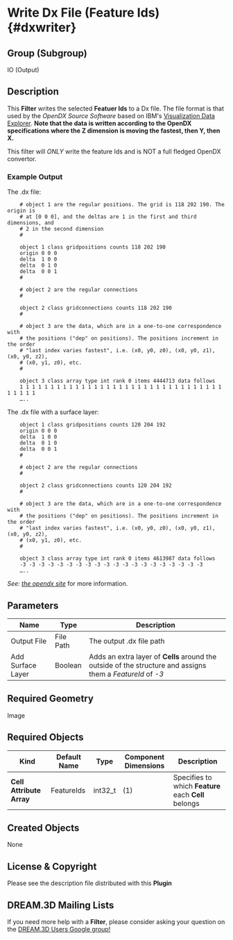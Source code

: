 Write Dx File (Feature Ids) {#dxwriter}
=============

## Group (Subgroup) ##

IO (Output)

## Description ##

This **Filter** writes the selected **Featuer Ids** to a Dx file. The file format is that used by the _OpenDX Source Software_ based on IBM's [Visualization Data Explorer](http://www.opendx.org). **Note that the data is written according to the OpenDX specifications where the Z dimension is moving the fastest, then Y, then X.**

This filter will _ONLY_ write the feature Ids and is NOT a full fledged OpenDX convertor.

### Example Output ###

The .dx file:
```
    # object 1 are the regular positions. The grid is 118 202 190. The origin is
    # at [0 0 0], and the deltas are 1 in the first and third dimensions, and
    # 2 in the second dimension
    #

	object 1 class gridpositions counts 118 202 190
	origin 0 0 0
	delta  1 0 0
	delta  0 1 0
	delta  0 0 1
    #

    # object 2 are the regular connections
    #

	object 2 class gridconnections counts 118 202 190
    #

    # object 3 are the data, which are in a one-to-one correspondence with
    # the positions ("dep" on positions). The positions increment in the order
    # "last index varies fastest", i.e. (x0, y0, z0), (x0, y0, z1), (x0, y0, z2),
    # (x0, y1, z0), etc.
    #

	object 3 class array type int rank 0 items 4444713 data follows
	1 1 1 1 1 1 1 1 1 1 1 1 1 1 1 1 1 1 1 1 1 1 1 1 1 1 1 1 1 1 1 1 1 1 1 1 1 1
	…..
```
The .dx file with a surface layer:
```
	object 1 class gridpositions counts 120 204 192
	origin 0 0 0
	delta  1 0 0
	delta  0 1 0
	delta  0 0 1
    #

    # object 2 are the regular connections
    #

	object 2 class gridconnections counts 120 204 192
    #

    # object 3 are the data, which are in a one-to-one correspondence with
    # the positions ("dep" on positions). The positions increment in the order
    # "last index varies fastest", i.e. (x0, y0, z0), (x0, y0, z1), (x0, y0, z2),
    # (x0, y1, z0), etc.
    #

	object 3 class array type int rank 0 items 4613987 data follows
	-3 -3 -3 -3 -3 -3 -3 -3 -3 -3 -3 -3 -3 -3 -3 -3 -3 -3 -3 -3
	…..
```
_See: [the opendx site](http://www.opendx.org)_ for more information.

## Parameters ##

| Name | Type | Description |
|------|------|------|
| Output File | File Path | The output .dx file path |
| Add Surface Layer | Boolean | Adds an extra layer of **Cells** around the outside of the structure and assigns them a *FeatureId* of *-3* |

## Required Geometry ##

Image

## Required Objects ##

| Kind | Default Name | Type | Component Dimensions | Description |
|------|--------------|------|----------------------|-------------|
| **Cell Attribute Array** | FeatureIds | int32_t | (1) | Specifies to which **Feature** each **Cell** belongs |

## Created Objects ##

None

## License & Copyright ##

Please see the description file distributed with this **Plugin**

## DREAM.3D Mailing Lists ##

If you need more help with a **Filter**, please consider asking your question on the [DREAM.3D Users Google group!](https://groups.google.com/forum/?hl=en#!forum/dream3d-users)


